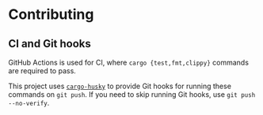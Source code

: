 # Contributing

## CI and Git hooks

GitHub Actions is used for CI, where `cargo {test,fmt,clippy}` commands are required to pass.

This project uses [`cargo-husky`] to provide Git hooks for running these commands on `git push`.
If you need to skip running Git hooks, use `git push --no-verify`.

[`cargo-husky`]: https://github.com/rhysd/cargo-husky
